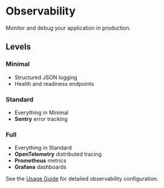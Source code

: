 # Observability

Monitor and debug your application in production.

## Levels

### Minimal

- Structured JSON logging
- Health and readiness endpoints

### Standard

- Everything in Minimal
- **Sentry** error tracking

### Full

- Everything in Standard
- **OpenTelemetry** distributed tracing
- **Prometheus** metrics
- **Grafana** dashboards

See the [Usage Guide](overview.md) for detailed observability configuration.
